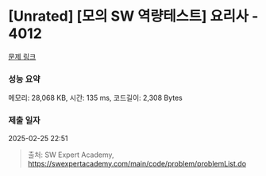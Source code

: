 # [Unrated] [모의 SW 역량테스트] 요리사 - 4012 

[문제 링크](https://swexpertacademy.com/main/code/problem/problemDetail.do?contestProbId=AWIeUtVakTMDFAVH) 

### 성능 요약

메모리: 28,068 KB, 시간: 135 ms, 코드길이: 2,308 Bytes

### 제출 일자

2025-02-25 22:51



> 출처: SW Expert Academy, https://swexpertacademy.com/main/code/problem/problemList.do